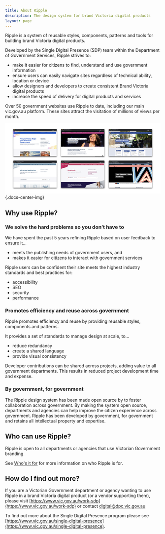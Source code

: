 ```yaml
---
title: About Ripple
description: The design system for brand Victoria digital products
layout: page
---
```


Ripple is a system of reusable styles, components, patterns and tools for building brand Victoria digital products.

Developed by the Single Digital Presence (SDP) team within the Department of Government Services,
Ripple strives to:

- make it easier for citizens to find, understand and use government information
- ensure users can easily navigate sites regardless of technical ability, location or device
- allow designers and developers to create consistent Brand Victoria digital products
- increase the speed of delivery for digital products and services

Over 50 government websites use Ripple to date, including our main vic.gov.au platform. These sites attract the visitation of millions of views per month.


![Screenshots of websites using SDP, vic.gov.au, police.vic.gov.au, health.vic.gov.au, legislation.vic.gov.au](/assets/img/sites.png){.docs-center-img}


## Why use Ripple?

### We solve the hard problems so you don’t have to

We have spent the past 5 years refining Ripple based on user feedback to ensure it...

- meets the publishing needs of government users, and
- makes it easier for citizens to interact with government services

Ripple users can be confident their site meets the highest industry standards and best practices for:

- accessibility
- SEO
- security
- performance

### Promotes efficiency and reuse across government

Ripple promotes efficiency and reuse by providing reusable styles, components and patterns.

It provides a set of standards to manage design at scale, to...

- reduce redundancy
- create a shared language
- provide visual consistency

Developer contributions can be shared across projects, adding value to all government departments. This results in reduced project development time and expense.

### By government, for government

The Ripple design system has been made open source by to foster collaboration across government. By making the system open source, departments and agencies can help improve the citizen experience across government. Ripple has been developed by government, for government and retains all intellectual property and expertise.


## Who can use Ripple?

Ripple is open to all departments or agencies that use Victorian Government branding.

See [Who's it for](2.whos-it-for.md) for more information on who Ripple is for.

## How do I find out more?

If you are a Victorian Government department or agency wanting to use Ripple in a brand Victoria digital product (or a vendor supporting them), please visit [https://www.vic.gov.au/work-sdp](https://www.vic.gov.au/work-sdp) or contact digital@dpc.vic.gov.au

To find out more about the Single Digital Presence program please see [https://www.vic.gov.au/single-digital-presence](https://www.vic.gov.au/single-digital-presence).
